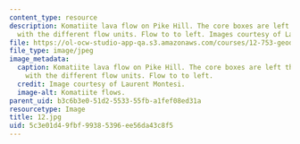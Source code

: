 ```yaml
---
content_type: resource
description: Komatiite lava flow on Pike Hill. The core boxes are left there and labeled
  with the different flow units. Flow to to left. Images courtesy of Laurent Montesi.
file: https://ol-ocw-studio-app-qa.s3.amazonaws.com/courses/12-753-geodynamics-seminar-spring-2005/5c3e01d49fbf99385396ee56da43c8f5_12.jpg
file_type: image/jpeg
image_metadata:
  caption: Komatiite lava flow on Pike Hill. The core boxes are left there and labeled
    with the different flow units. Flow to to left.
  credit: Image courtesy of Laurent Montesi.
  image-alt: Komatiite flows.
parent_uid: b3c6b3e0-51d2-5533-55fb-a1fef08ed31a
resourcetype: Image
title: 12.jpg
uid: 5c3e01d4-9fbf-9938-5396-ee56da43c8f5
---
```


